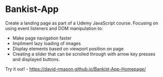 # Bankist-App

Create a landing page as part of a Udemy JavaScript course.
Focusing on using event listeners and DOM manipulation to:
  - Make page navigation faster
  - Impliment lazy loading of images
  - Display elements based on viewport position on page
  - Creating a slider that can be scrolled through with arrow key presses and displayed buttons.

Try it out! - https://david-rmason.github.io/Bankist-App-Homepage/
